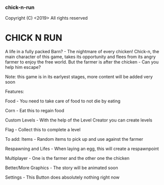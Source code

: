 ### chick-n-run

Copyright (C) <2019> <JJV> All rights reserved

# CHICK N RUN

A life in a fully packed Barn? - The nightmare of every chicken!
Chick-n, the main character of this game, takes its opportunity
and flees from its angry farmer to enjoy the free world. But the
farmer is after the chicken - Can you help him escape?

Note: this game is in its earlyest stages, more content will be added
very soon

Features:

Food - You need to take care of food to not die by eating

Corn - Eat this to regain food

Custom Levels - With the help of the Level Creator you can create levels

Flag - Collect this to complete a level

To add:
Items - Random items to pick up and use against the farmer

Respawning and Lifes - When laying an egg, this will create a respawnpoint

Multiplayer - One is the farmer and the other one the chicken

Better/More Graphics - The story will be animated soon

Settings - This Button does absolutely nothing right now
